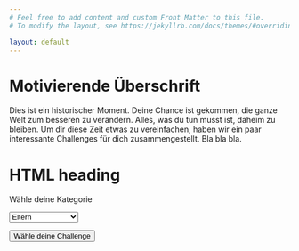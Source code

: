 ```yaml
---
# Feel free to add content and custom Front Matter to this file.
# To modify the layout, see https://jekyllrb.com/docs/themes/#overriding-theme-defaults

layout: default
---
```


# Motivierende Überschrift

Dies ist ein historischer Moment. Deine Chance ist gekommen, die ganze Welt zum besseren zu verändern.
Alles, was du tun musst ist, daheim zu bleiben. Um dir diese Zeit etwas zu vereinfachen, haben wir ein
paar interessante Challenges für dich zusammengestellt. Bla bla bla.

<h1>HTML heading</h1>

<label for="age">Wähle deine Kategorie</label>

<select id="age">
<option value="Elt">Eltern</option>
<option value="Jug">Jugend</option>
<option value="Erw">Erwachsene</option>
<option value="Fam">Familie/WG/Paar</option>
</select>

<script>
function getChallenge() {
  var e = document.getElementById("age");
  var strUser = e.options[e.selectedIndex].value;
  var url = getUrl();
  console.log(url);
  window.location.assign(url);
}
</script>

<button type="button" onclick="getChallenge();">Wähle deine Challenge</button>

<script type="text/javascript">
var postsHREF = [{% for post in site.posts %}"{{ post.url }}"{% unless forloop.last %},{% endunless %}{% endfor %}];
var postsTitle = [{% for post in site.posts %}"{{ post.title }}"{% unless forloop.last %},{% endunless %}{% endfor %}];
</script>

  <script type="text/javascript">
function getUrl()
{
  var randomIndexUsed = [];
  var counter = 0;
  var numberOfPosts = 1;

  while (counter < numberOfPosts)
  {
    var randomIndex;
    var postHREF;
    var postTitle;
    var res = "";
    randomIndex = Math.floor(Math.random() * postsHREF.length);

    if (randomIndexUsed.indexOf(randomIndex) == "-1")
    {
      postHREF = postsHREF[randomIndex];
      console.log(postsHREF)
      randomIndexUsed.push(randomIndex);
      counter++;
      return postHREF
    }
  }
} 
</script>
